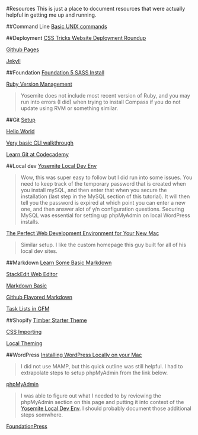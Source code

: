 #Resources
This is just a place to document resources that were actually helpful in getting me up and running.

##Command Line
[Basic UNIX commands](http://mally.stanford.edu/~sr/computing/basic-unix.html)

##Deployment
[CSS Tricks Website Deployment Roundup](https://css-tricks.com/deployment/)

[Github Pages](https://pages.github.com/)

[Jekyll](http://jekyllrb.com/)

##Foundation
[Foundation 5 SASS Install](http://foundation.zurb.com/docs/sass.html)

[Ruby Version Management](https://rvm.io/)
>Yosemite does not include most recent version of Ruby, and you may run into errors (I did) when trying to install Compass if you do not update using RVM or something similar.

##Git
[Setup](https://help.github.com/articles/set-up-git/)

[Hello World](https://guides.github.com/activities/hello-world/)

[Very basic CLI walkthrough](https://try.github.io/levels/1/challenges/1)

[Learn Git at Codecademy](https://www.codecademy.com/learn/learn-git)

##Local dev
[Yosemite Local Dev Env](https://echo.co/blog/os-x-1010-yosemite-local-development-environment-apache-php-and-mysql-homebrew)
>Wow, this was super easy to follow but I did run into some issues. You need to keep track of the temporary password that is created when you install mySQL, and then enter that when you secure the installation (last step in the MySQL section of this tutorial). It will then tell you the password is expired at which point you can enter a new one, and then answer alot of y/n configuration questions. Securing MySQL was essential for setting up phpMyAdmin on local WordPress installs.

[The Perfect Web Development Environment for Your New Mac](https://mallinson.ca/osx-web-development/)
>Similar setup. I like the custom homepage this guy built for all of his local dev sites.

##Markdown
[Learn Some Basic Markdown](http://www.makeuseof.com/tag/learning-markdown-write-web-faster/)

[StackEdit Web Editor](https://stackedit.io/editor#)

[Markdown Basic](https://help.github.com/articles/markdown-basics/)

[Github Flavored Markdown](https://help.github.com/articles/github-flavored-markdown/)

[Task Lists in GFM](https://github.com/blog/1375%0A-task-lists-in-gfm-issues-pulls-comments)

##Shopify
[Timber Starter Theme](https://github.com/Shopify/Timber)

[CSS Importing](https://github.com/Shopify/shopify-css-import)

[Local Theming](https://github.com/Shopify/shopify_theme)

##WordPress
[Installing WordPress Locally on your Mac](https://codex.wordpress.org/Installing_WordPress_Locally_on_Your_Mac_With_MAMP)
>I did not use MAMP, but this quick outline was still helpful. I had to extrapolate steps to setup phpMyAdmin from the link below.

[phpMyAdmin](http://coolestguidesontheplanet.com/get-apache-mysql-php-phpmyadmin-working-osx-10-10-yosemite/)
>I was able to figure out what I needed to by reviewing the phpMyAdmin section on this page and putting it into context of the [Yosemite Local Dev Env](https://echo.co/blog/os-x-1010-yosemite-local-development-environment-apache-php-and-mysql-homebrew). I should probably document those additional steps somwhere.

[FoundationPress](https://foundationpress.olefredrik.com/)
